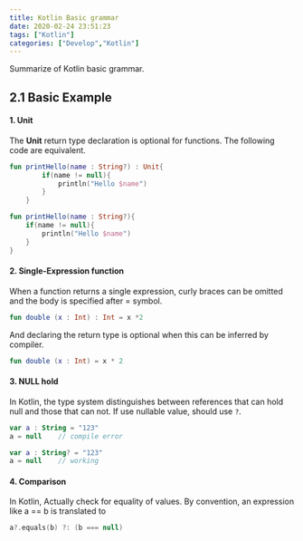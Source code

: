 ```yaml
---
title: Kotlin Basic grammar
date: 2020-02-24 23:51:23
tags: ["Kotlin"]
categories: ["Develop","Kotlin"]
---
```

Summarize of Kotlin basic grammar.

<!-- more -->

## 2.1 Basic Example

#### 1. Unit
The __Unit__ return type declaration is optional for functions. The following code are equivalent.

~~~Kotlin
fun printHello(name : String?) : Unit{
        if(name != null){
            println("Hello $name")
        }
    }
~~~
~~~Kotlin
fun printHello(name : String?){
    if(name != null){
        println("Hello $name")
    }
}
~~~

#### 2. Single-Expression function
When a function returns a single expression, curly braces can be omitted and the body is specified after = symbol.

~~~Kotlin
fun double (x : Int) : Int = x *2
~~~

And declaring the return type is optional when this can be inferred by compiler.

~~~Kotlin
fun double (x : Int) = x * 2
~~~

#### 3. NULL hold
In Kotlin, the type system distinguishes between references that can hold null and those that can not.
If use nullable value, should use `?`.
~~~Kotlin
var a : String = "123"
a = null    // compile error
~~~

~~~Kotlin
var a : String? = "123"
a = null    // working
~~~

#### 4. Comparison
In Kotlin, Actually check for equality of values.  By convention, an expression like a == b is translated to

~~~Kotlin
a?.equals(b) ?: (b === null)
~~~
